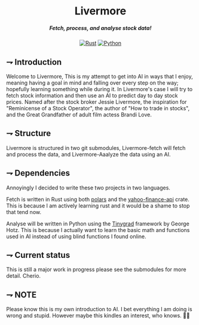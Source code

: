 <div align="center">

# Livermore
##### Fetch, process, and analyse stock data!

[![Rust](https://img.shields.io/badge/Livermore_Fetch-orange.svg?style=for-the-badge&logo=rust)](https://github.com/21st-centuryman/Livermore-fetch/tree/main)
[![Python](https://img.shields.io/badge/Livermore_Analyze-3776AB.svg?style=for-the-badge&logo=python&logoColor=white)](https://github.com/21st-centuryman/Livermore-analyze)
</div>

## ⇁  Introduction
Welcome to Livermore, This is my attempt to get into AI in ways that I enjoy, meaning having a goal in mind and falling over every step on the way; hopefully learning something while during it. In Livermore's case I will try to fetch stock information and then use an AI to predict day to day stock prices. Named after the stock broker Jessie Livermore, the inspiration for "Reminicense of a Stock Operator", the author of "How to trade in stocks", and the Great Grandfather of adult film actess Brandi Love.

## ⇁  Structure
Livermore is structured in two git submodules, Livermore-fetch will fetch and process the data, and Livermore-Aaalyze the data using an AI.

## ⇁  Dependencies
Annoyingly I decided to write these two projects in two languages. 

Fetch is written in Rust using both [polars](https://www.pola.rs/) and the [yahoo-finance-api](https://docs.rs/yahoo_finance_api/latest/yahoo_finance_api/) crate. This is because I am actively learning rust and it would be a shame to stop that tend now. 

Analyse will be written in Python using the [Tinygrad](https://github.com/geohot/tinygrad) framework by George Hotz. This is because I actually want to learn the basic math and functions used in AI instead of using blind functions I found online. 

## ⇁  Current status
This is still a major work in progress please see the submodules for more detail. Cherio.

## ⇁  NOTE
Please know this is my own introduction to AI. I bet everything I am doing is wrong and stupid. However maybe this kindles an interest, who knows. 🤷‍♂️
